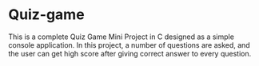 # Quiz-game
This is a complete Quiz Game Mini Project in C designed as a simple console application. In this project, a number of questions are asked, and the user can get high score after giving correct answer to every question.
